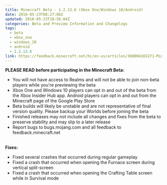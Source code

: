```yaml
---
title: Minecraft Beta - 1.2.13.6 (Xbox One/Windows 10/Android)
date: 2018-05-23T08:27:08Z
updated: 2018-05-23T18:56:04Z
categories: Beta and Preview Information and Changelogs
tags:
  - beta
  - xbox_one
  - windows_10
  - android
  - 1.2.13.6
link: https://feedback.minecraft.net/hc/en-us/articles/360004165271-Minecraft-Beta-1-2-13-6-Xbox-One-Windows-10-Android-
---
```


**PLEASE READ before participating in the Minecraft Beta:**

-   You will not have access to Realms and will not be able to join non-beta players while you\'re previewing the beta
-   Xbox One and Windows 10 players can opt in and out of the beta from the Xbox Insider Hub app. Android players can opt in and out from the Minecraft page of the Google Play Store
-   Beta builds will likely be unstable and are not representative of final version quality. Please backup your Worlds before joining the beta
-   Finished releases may not include all changes and fixes from the beta to preserve stability and may slip to a later release
-   Report bugs to bugs.mojang.com and all feedback to feedback.minecraft.net

\
**Fixes:**

-   Fixed several crashes that occurred during regular gameplay
-   Fixed a crash that occurred when opening the Furnace screen during vertical split-screen
-   Fixed a crash that occurred when opening the Crafting Table screen while in Survival mode

